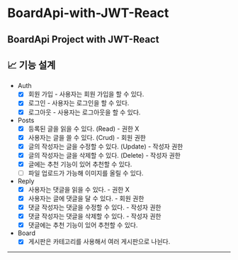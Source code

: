 # BoardApi-with-JWT-React
## BoardApi Project with JWT-React

## 📈 기능 설계
- Auth
    - [x] 회원 가입 - 사용자는 회원 가입을 할 수 있다.
    - [x] 로그인 - 사용자는 로그인을 할 수 있다.
    - [x] 로그아웃 - 사용자는 로그아웃을 할 수 있다.
- Posts
    - [x] 등록된 글을 읽을 수 있다. (Read) - 권한 X
    - [x] 사용자는 글을 쓸 수 있다. (Crud) - 회원 권한
    - [x] 글의 작성자는 글을 수정할 수 있다. (Update) - 작성자 권한
    - [x] 글의 작성자는 글을 삭제할 수 있다. (Delete) - 작성자 권한
    - [x] 글에는 추천 기능이 있어 추천할 수 있다.
    - [ ] 파일 업로드가 가능해 이미지를 올릴 수 있다.
- Reply
    - [x] 사용자는 댓글을 읽을 수 있다. - 권한 X
    - [x] 사용자는 글에 댓글을 달 수 있다. - 회원 권한
    - [x] 댓글 작성자는 댓글을 수정할 수 있다. - 작성자 권한
    - [x] 댓글 작성자는 댓글을 삭제할 수 있다. - 작성자 권한
    - [x] 댓글에는 추천 기능이 있어 추천할 수 있다.
- Board
    - [x] 게시판은 카테고리를 사용해서 여러 게시판으로 나뉜다.
---